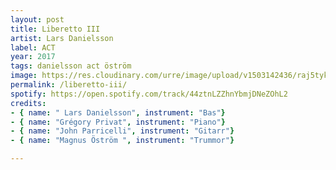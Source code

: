 ```yaml
---
layout: post
title: Liberetto III
artist: Lars Danielsson
label: ACT
year: 2017
tags: danielsson act öström
image: https://res.cloudinary.com/urre/image/upload/v1503142436/raj5tykbeskvgs6ylfob.jpg
permalink: /liberetto-iii/
spotify: https://open.spotify.com/track/44ztnLZZhnYbmjDNeZOhL2
credits:
- { name: " Lars Danielsson", instrument: "Bas"}
- { name: "Grégory Privat", instrument: "Piano"}
- { name: "John Parricelli", instrument: "Gitarr"}
- { name: "Magnus Öström ", instrument: "Trummor"}

---
```



